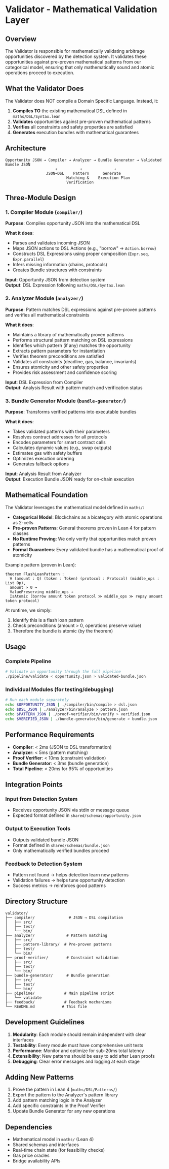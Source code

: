 # Validator - Mathematical Validation Layer

## Overview

The Validator is responsible for mathematically validating arbitrage opportunities discovered by the detection system. It validates these opportunities against pre-proven mathematical patterns from our categorical model, ensuring that only mathematically sound and atomic operations proceed to execution.

## What the Validator Does

The Validator does NOT compile a Domain Specific Language. Instead, it:

1. **Compiles TO** the existing mathematical DSL defined in `maths/DSL/Syntax.lean`
2. **Validates** opportunities against pre-proven mathematical patterns
3. **Verifies** all constraints and safety properties are satisfied
4. **Generates** execution bundles with mathematical guarantees

## Architecture

```
Opportunity JSON → Compiler → Analyzer → Bundle Generator → Validated Bundle JSON
                      ↓          ↓              ↓
                  JSON→DSL    Pattern      Generate
                           Matching &    Execution Plan
                           Verification
```

## Three-Module Design

### 1. Compiler Module (`compiler/`)

**Purpose**: Compiles opportunity JSON into the mathematical DSL

**What it does**:
- Parses and validates incoming JSON
- Maps JSON actions to DSL Actions (e.g., "borrow" → `Action.borrow`)
- Constructs DSL Expressions using proper composition (`Expr.seq`, `Expr.parallel`)
- Infers missing information (chains, protocols)
- Creates Bundle structures with constraints

**Input**: Opportunity JSON from detection system  
**Output**: DSL Expression following `maths/DSL/Syntax.lean`

### 2. Analyzer Module (`analyzer/`)

**Purpose**: Pattern matches DSL expressions against pre-proven patterns and verifies all mathematical constraints

**What it does**:
- Maintains a library of mathematically proven patterns
- Performs structural pattern matching on DSL expressions
- Identifies which pattern (if any) matches the opportunity
- Extracts pattern parameters for instantiation
- Verifies theorem preconditions are satisfied
- Validates all constraints (deadline, gas, balance, invariants)
- Ensures atomicity and other safety properties
- Provides risk assessment and confidence scoring

**Input**: DSL Expression from Compiler  
**Output**: Analysis Result with pattern match and verification status

### 3. Bundle Generator Module (`bundle-generator/`)

**Purpose**: Transforms verified patterns into executable bundles

**What it does**:
- Takes validated patterns with their parameters
- Resolves contract addresses for all protocols
- Encodes parameters for smart contract calls
- Calculates dynamic values (e.g., swap outputs)
- Estimates gas with safety buffers
- Optimizes execution ordering
- Generates fallback options

**Input**: Analysis Result from Analyzer  
**Output**: Execution Bundle JSON ready for on-chain execution

## Mathematical Foundation

The Validator leverages the mathematical model defined in `maths/`:

- **Categorical Model**: Blockchains as a bicategory with atomic operations as 2-cells
- **Pre-proven Patterns**: General theorems proven in Lean 4 for pattern classes
- **No Runtime Proving**: We only verify that opportunities match proven patterns
- **Formal Guarantees**: Every validated bundle has a mathematical proof of atomicity

Example pattern (proven in Lean):
```lean
theorem FlashLoanPattern :
  ∀ (amount : ℚ) (token : Token) (protocol : Protocol) (middle_ops : List Op),
  amount > 0 →
  ValuePreserving middle_ops →
  IsAtomic (borrow amount token protocol ≫ middle_ops ≫ repay amount token protocol)
```

At runtime, we simply:
1. Identify this is a flash loan pattern
2. Check preconditions (amount > 0, operations preserve value)
3. Therefore the bundle is atomic (by the theorem)

## Usage

### Complete Pipeline
```bash
# Validate an opportunity through the full pipeline
./pipeline/validate < opportunity.json > validated-bundle.json
```

### Individual Modules (for testing/debugging)
```bash
# Run each module separately
echo $OPPORTUNITY_JSON | ./compiler/bin/compile > dsl.json
echo $DSL_JSON | ./analyzer/bin/analyze > pattern.json
echo $PATTERN_JSON | ./proof-verifier/bin/verify > verified.json
echo $VERIFIED_JSON | ./bundle-generator/bin/generate > bundle.json
```

## Performance Requirements

- **Compiler**: < 2ms (JSON to DSL transformation)
- **Analyzer**: < 5ms (pattern matching)
- **Proof Verifier**: < 10ms (constraint validation)
- **Bundle Generator**: < 3ms (bundle generation)
- **Total Pipeline**: < 20ms for 95% of opportunities

## Integration Points

### Input from Detection System
- Receives opportunity JSON via stdin or message queue
- Expected format defined in `shared/schemas/opportunity.json`

### Output to Execution Tools
- Outputs validated bundle JSON
- Format defined in `shared/schemas/bundle.json`
- Only mathematically verified bundles proceed

### Feedback to Detection System
- Pattern not found → helps detection learn new patterns
- Validation failures → helps tune opportunity detection
- Success metrics → reinforces good patterns

## Directory Structure

```
validator/
├── compiler/               # JSON → DSL compilation
│   ├── src/
│   ├── test/
│   └── bin/
├── analyzer/              # Pattern matching
│   ├── src/
│   ├── pattern-library/  # Pre-proven patterns
│   ├── test/
│   └── bin/
├── proof-verifier/        # Constraint validation
│   ├── src/
│   ├── test/
│   └── bin/
├── bundle-generator/      # Bundle generation
│   ├── src/
│   ├── test/
│   └── bin/
├── pipeline/             # Main pipeline script
│   └── validate
├── feedback/             # Feedback mechanisms
└── README.md            # This file
```

## Development Guidelines

1. **Modularity**: Each module should remain independent with clear interfaces
2. **Testability**: Every module must have comprehensive unit tests
3. **Performance**: Monitor and optimize for sub-20ms total latency
4. **Extensibility**: New patterns should be easy to add after Lean proofs
5. **Debugging**: Clear error messages and logging at each stage

## Adding New Patterns

1. Prove the pattern in Lean 4 (`maths/DSL/Patterns/`)
2. Export the pattern to the Analyzer's pattern library
3. Add pattern matching logic in the Analyzer
4. Add specific constraints in the Proof Verifier
5. Update Bundle Generator for any new operations

## Dependencies

- Mathematical model in `maths/` (Lean 4)
- Shared schemas and interfaces
- Real-time chain state (for feasibility checks)
- Gas price oracles
- Bridge availability APIs